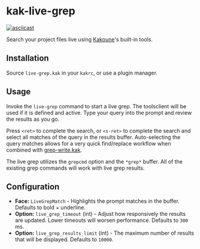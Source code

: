 # kak-live-grep

[![asciicast](https://asciinema.org/a/QFCtdSfpXby5OFfDcFCAaLiRS.svg)](https://asciinema.org/a/QFCtdSfpXby5OFfDcFCAaLiRS)

Search your project files live using
[Kakoune](https://github.com/mawww/kakoune)'s built-in tools.

## Installation

Source `live-grep.kak` in your `kakrc`, or use a plugin manager.

## Usage

Invoke the `live-grep` command to start a live grep. The toolsclient will be
used if it is defined and active. Type your query into the prompt and review
the results as you go.

Press `<ret>` to complete the search, or `<s-ret>` to complete the search and
select all matches of the query in the results buffer. Auto-selecting the query
matches allows for a very quick find/replace workflow when combined with
[grep-write.kak](https://github.com/JacobTravers/grep-write.kak).

The live grep utilizes the `grepcmd` option and the `*grep*` buffer. All of the
existing grep commands will work with live grep results.

## Configuration

* **Face:** `LiveGrepMatch` - Highlights the prompt matches in the buffer. Defaults to bold + underline.
* **Option:** `live_grep_timeout` (int) - Adjust how responsively the results are updated. Lower timeouts will worsen performance. Defaults to `300` ms.
* **Option:** `live_grep_results_limit` (int) - The maximum number of results that will be displayed. Defaults to `10000`.
